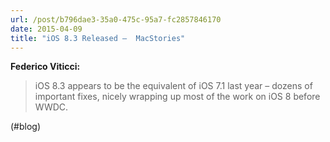 ```yaml
---
url: /post/b796dae3-35a0-475c-95a7-fc2857846170
date: 2015-04-09
title: "iOS 8.3 Released –  MacStories"
---
```


**Federico Viticci:**



> iOS 8.3 appears to be the equivalent of iOS 7.1 last year – dozens of important fixes, nicely wrapping up most of the work on iOS 8 before WWDC. 



(#blog)